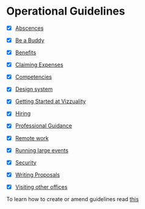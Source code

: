 # Operational Guidelines

- [x] [Abscences](absences.md)
- [x] [Be a Buddy](be-a-buddy.md)
- [x] [Benefits](benefits.md)
- [x] [Claiming Expenses](claiming-expenses.md)
- [x] [Competencies](competencies.md)
- [x] [Design system](design-system.md)
- [x] [Getting Started at Vizzuality](how-to-get-started-at-vizzuality.md)
- [x] [Hiring](hiring.md)
- [x] [Professional Guidance](professional-guidance.md)
- [x] [Remote work](remote-work.md)
- [x] [Running large events](how-to-run-big-events.md)
- [x] [Security](security.md)
- [x] [Writing Proposals](writing-proposals.md)
- [x] [Visiting other offices](visiting-other-offices.md)


To learn how to create or amend guidelines read [this](https://github.com/Vizzuality/playbook/blob/master/README.md)
